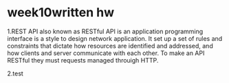 # week10written hw

1.REST API also known as RESTful API is an application programming interface is a style to design network application. It set up a set of rules and constraints that dictate how resources are identified and addressed, and how clients and server communicate with each other. To make an API RESTful they must requests managed throuigh HTTP. 

2.test 




<!-- Written
Explain what a REST API is. What makes an API "RESTful"?
What is Node.js and why is it often used when building server-side applications?
Express.js is a popular framework used in conjunction with Node.js. What are some of the key features of Express.js that make it useful for building web servers?
In Express.js, what is middleware and how is it used?
In terms of HTTP verbs, what is the difference between GET, POST, PUT, PATCH, and DELETE? When would you use each in the context of a RESTful API?
How would you handle parameters in the URL with Express.js? Provide an example.
How can you handle error situations when building an Express.js API?
When building a RESTful API with Express.js, how would you structure your routes for a resource like items? What would the endpoints look like for performing CRUD (Create, Read, Update, Delete) operations?
How would you parse incoming request bodies in Express.js? Provide an example of how you might handle a JSON payload.
How can testing be implemented for a RESTful API built with Node and Express? Provide an example of a test case for one of your API endpoints.
For each question, provide a detailed response. Try to incorporate examples where possible to demonstrate your understanding. Once complete, submit your responses for review. -->
